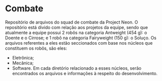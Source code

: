 # Combate 
Repositório de arquivos do squad de combate da Project Neon. O repositório está divido com relação aos projetos da equipe, sendo que atualmente a equipe possui 2 robôs na categoria Antweight (454 g): o Doente e o Cirrose; e 1 robô na categoria Fairyweight (150 g): o Soluço. Os arquivos referentes a eles estão seccionados com base nos núcleos que constituem os robôs, são eles: 
 - Eletrônica;
 - Mecânica;
 - Software.
 Em cada diretório relacionado a esses núcleos, serão encontrados os arquivos e informações à respeito do desenvolvimento.


